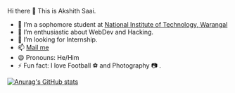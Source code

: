 Hi there 👋 This is Akshith Saai.

- 🌱 I’m a sophomore student at <a href="https://nitw.ac.in/">National Institute of Technology, Warangal</a>
- 👯 I’m enthusiastic about WebDev and Hacking.
- 🤔 I’m looking for Internship.
- 📫 <a href = "mailto: akshithsaaimanchikanti@gmail.com">Mail me</a>
- 😄 Pronouns: He/Him
- ⚡ Fun fact: I love Football ⚽ and Photography 📷 .



[![Anurag's GitHub stats](https://github-readme-stats.vercel.app/api?username=Akshithsaai)](https://github.com/anuraghazra/github-readme-stats)
